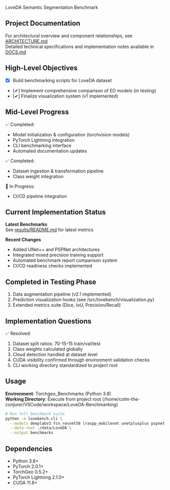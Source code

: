  LoveDA Semantic Segmentation Benchmark

## Project Documentation

For architectural overview and component relationships, see [ARCHITECTURE.md](ARCHITECTURE.md)  
Detailed technical specifications and implementation notes available in [DOCS.md](DOCS.md)

## High-Level Objectives
- [x] Build benchmarking scripts for LoveDA dataset
- [✔] Implement comprehensive comparison of EO models (in testing)
- [✔] Finalize visualization system (v1 implemented)

## Mid-Level Progress
✅ Completed:
- Model initialization & configuration (torchvision models)
- PyTorch Lightning integration
- CLI benchmarking interface
- Automated documentation updates

✅ Completed:
- Dataset ingestion & transformation pipeline
- Class weight integration

🔄 In Progress:
- CI/CD pipeline integration

## Current Implementation Status
**Latest Benchmarks**  
See [results/README.md](results/README.md) for latest metrics

**Recent Changes**  
- Added UNet++ and PSPNet architectures  
- Integrated mixed precision training support  
- Automated benchmark report comparison system  
- CI/CD readiness checks implemented  

## Completed in Testing Phase
1. Data augmentation pipeline (v2.1 implemented)
2. Prediction visualization hooks (see /src/lovebench/visualization.py)
3. Extended metrics suite (Dice, IoU, Precision/Recall)

## Implementation Questions
✅ Resolved:
1. Dataset split ratios: 70-15-15 train/val/test
2. Class weights calculated globally
3. Cloud detection handled at dataset level
4. CUDA visibility confirmed through environment validation checks
5. CLI working directory standardized to project root

## Usage

**Environment**: Torchgeo_Benchmarks (Python 3.8)  
**Working Directory**: Execute from project root (/home/colm-the-conjurer/VSCode/workspace/LoveDA-Benchmarking)

```bash
# Run full benchmark suite
python -m lovebench.cli \
  --models deeplabv3 fcn_resnet50 lraspp_mobilenet unetplusplus pspnet \
  --data-root ./data/LoveDA \
  --output benchmarks
```

## Dependencies
- Python 3.8+
- PyTorch 2.0.1+
- TorchGeo 0.5.2+
- PyTorch Lightning 2.1.0+
- CUDA 11.8+

